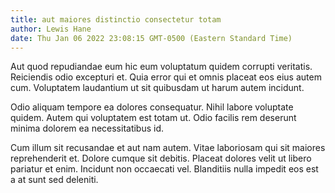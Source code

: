 ```yaml
---
title: aut maiores distinctio consectetur totam
author: Lewis Hane
date: Thu Jan 06 2022 23:08:15 GMT-0500 (Eastern Standard Time)
---
```

Aut quod repudiandae eum hic eum voluptatum quidem corrupti veritatis. Reiciendis odio excepturi et. Quia error qui et omnis placeat eos eius autem cum. Voluptatem laudantium ut sit quibusdam ut harum autem incidunt.

 Odio aliquam tempore ea dolores consequatur. Nihil labore voluptate quidem. Autem qui voluptatem est totam ut. Odio facilis rem deserunt minima dolorem ea necessitatibus id.

 Cum illum sit recusandae et aut nam autem. Vitae laboriosam qui sit maiores reprehenderit et. Dolore cumque sit debitis. Placeat dolores velit ut libero pariatur et enim. Incidunt non occaecati vel. Blanditiis nulla impedit eos est a at sunt sed deleniti.